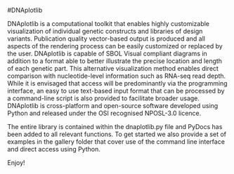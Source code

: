 #DNAplotlib

DNAplotlib is a computational toolkit that enables highly customizable visualization of individual genetic constructs and libraries of design variants. Publication quality vector-based output is produced and all aspects of the rendering process can be easily customized or replaced by the user. DNAplotlib is capable of SBOL Visual compliant diagrams in addition to a format able to better illustrate the precise location and length of each genetic part. This alternative visualization method enables direct comparison with nucleotide-level information such as RNA-seq read depth. While it is envisaged that access will be predominantly via the programming interface, an easy to use text-based input format that can be processed by a command-line script is also provided to facilitate broader usage. DNAplotlib is cross-platform and open-source software developed using Python and released under the OSI recognised NPOSL-3.0 licence.

The entire library is contained within the dnaplotlib.py file and PyDocs has been added to all relevant functions. To get started we also provide a set of examples in the gallery folder that cover use of the command line interface and direct access using Python.

Enjoy!
